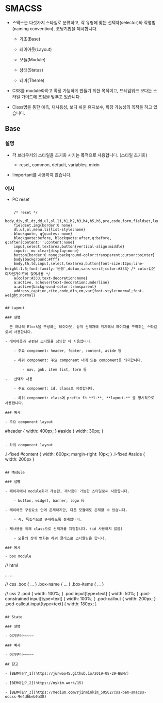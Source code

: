 # SMACSS

- 스맥스는 다섯가지 스타일로 분류하고, 각 유형에 맞는 선택자(selector)와 작명법(naming convention), 코딩기법을 제시합니다.

	- 기초(Base)

	- 레이아웃(Layout)

	- 모듈(Module)

	- 상태(Status)

	- 테마(Theme)

- CSS를 module화하고 확장 가능하게 만들기 위한 목적이고, 프레임워크 보다는 스타일 가이드에 초점을 맞추고 있습니다.

- Class명을 통한 예측, 재사용성, 보다 쉬운 유지보수, 확장 가능성의 목적을 하고 있습니다.

## Base

### 설명

- 각 브라우저의 스타일을 초기화 시키는 목적으로 사용합니다. (스타일 초기화)

	- reset, common, default, variables, mixin 

- !important를 사용하지 않습니다.

### 예시

- PC reset 
```
	
	/* reset */
	body,div,dl,dt,dd,ul,ol,li,h1,h2,h3,h4,h5,h6,pre,code,form,fieldset,legend,textarea,p,blockquote,th,td,input,select,button{margin:0;padding:0}
	fieldset,img{border:0 none}
	dl,ul,ol,menu,li{list-style:none}
	blockquote, q{quotes: none}
	blockquote:before, blockquote:after,q:before, q:after{content:'';content:none}
	input,select,textarea,button{vertical-align:middle}
	input::-ms-clear{display:none}
	button{border:0 none;background-color:transparent;cursor:pointer}
	body{background:#fff}
	body,th,td,input,select,textarea,button{font-size:12px;line-height:1.5;font-family:'돋움',dotum,sans-serif;color:#333} /* color값은 디자인가이드에 맞게사용 */
	a{color:#333;text-decoration:none}
	a:active, a:hover{text-decoration:underline}
	a:active{background-color:transparent}
	address,caption,cite,code,dfn,em,var{font-style:normal;font-weight:normal}
	```

## Layout

### 설명

- 큰 하나의 Block을 구성하는 레이아웃, 상위 선택자에 위치해서 페이지를 구획하는 스타일로써 사용합니다. 

- 레이아웃과 관련된 스타일을 정의할 때 사용합니다.

	- 주요 component: header, footer, content, aside 등

	- 하위 component: 주요 component 내에 있는 component를 의미합니다.

		- nav, gnb, item list, form 등

- 	선택자 사용

	- 주요 component: id, class로 지정합니다.

	- 하위 component: class에 prefix fh **l-**, **layout-** 을 명시적으로 사용합니다.

### 예시

- 주요 component layout

```
#header { width: 400px; }
#aside { width: 30px; }
```

- 하위 component layout

```
.l-fixed #content {
  width: 600px;
  margin-right: 10px;
}
.l-fixed #aside {
  width: 200px
}
```

## Module

### 설명

- 페이지에서 module화가 가능한, 재사용이 가능한 스타일로써 사용합니다.

	- button, widget, banner, logo 등

- 레이아웃 구성요소 안에 존재하지만, 다른 모듈에도 존재할 수 있습니다.

	- 즉, 독립적으로 존재하도록 설계합니다.

- 재사용을 위해 class으로 선택자를 지정합니다. (id 사용하지 않음)

	- 모듈의 상태 변화는 하위 클래스로 스타일링을 합니다.

### 예시

- box module

```
// html
<div class="box">
  <span class="box-name"> ... </span>
  <span class="box-items"> ... </span>
</div>

// css 
.box { ... }
.box-name { ... }
.box-items { ... }

// css 2
.pod {
    width: 100%;
}
.pod input[type=text] {
    width: 50%;
}
.pod-constrained input[type=text] {
    width: 100%;
}
.pod-callout {
    width: 200px;
}
.pod-callout input[type=text] {
    width: 180px;
}
```

## State

### 설명

- 여기부터~~~~~

### 예시

- 여기부터~~~~~

## 참고

- [BEM이란?_1](https://junwoo45.github.io/2019-08-29-BEM/)

- [BEM이란?_2](https://nykim.work/15)

- [BEM이란?_3](https://medium.com/@jinminkim_50502/css-bem-smacss-oocss-9e4d6beb0a38)